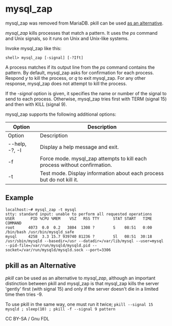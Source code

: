 
# mysql_zap

mysql_zap was removed from MariaDB. pkill can be used  [as an alternative](#pkill-as-an-alternative).


*mysql_zap* kills processes that match a pattern. It uses the *ps* command and Unix signals, so it runs on Unix and Unix-like systems.


Invoke mysql_zap like this:


```
shell> mysql_zap [-signal] [-?Ift]
```

A process matches if its output line from the *ps* command contains the pattern. By default, mysql_zap asks for confirmation for each process. Respond *y* to kill the process, or *q* to exit mysql_zap. For any other response, mysql_zap does not attempt to kill the process.


If the *-signal* option is given, it specifies the name or number of the signal to send to each
process. Otherwise, mysql_zap tries first with TERM (signal 15) and then with KILL (signal 9).


mysql_zap supports the following additional options:



| Option | Description |
| --- | --- |
| Option | Description |
| --help, -?, -I | Display a help message and exit. |
| -f | Force mode. mysql_zap attempts to kill each process without confirmation. |
| -t | Test mode. Display information about each process but do not kill it. |



## Example


```
localhost:~# mysql_zap -t mysql
stty: standard input: unable to perform all requested operations
USER       PID %CPU %MEM    VSZ   RSS TTY      STAT START   TIME COMMAND
root      4073  0.0  0.2   3804  1308 ?        S    08:51   0:00 /bin/bash /usr/bin/mysqld_safe
mysql     4258  3.3 15.7 939740 81236 ?        Sl   08:51  30:18 /usr/sbin/mysqld --basedir=/usr --datadir=/var/lib/mysql --user=mysql --pid-file=/var/run/mysqld/mysqld.pid --socket=/var/run/mysqld/mysqld.sock --port=3306
```

## pkill as an Alternative


*pkill* can be used as an alternative to *mysql_zap*, although an important distinction between pkill and mysql_zap is that mysql_zap kills the server 'gently' first (with signal 15) and only if the server doesn't die in a limited time then tries -9.


To use pkill in the same way, one must run it twice; `pkill --signal 15 mysqld ; sleep(10) ; pkill -f --signal 9 pattern`


CC BY-SA / Gnu FDL

